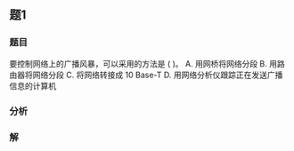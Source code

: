 
## 题1
### 题目
要控制网络上的广播风暴，可以采用的方法是 ( )。
A. 用网桥将网络分段
B. 用路由器将网络分段
C. 将网络转接成 10 Base-T
D. 用网络分析仪跟踪正在发送广播信息的计算机
### 分析

### 解